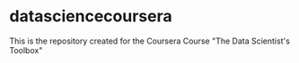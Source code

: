 datasciencecoursera
===================

This is the repository created for the Coursera Course "The Data Scientist's Toolbox"
